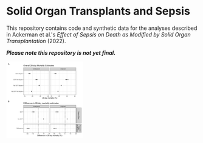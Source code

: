 # Solid Organ Transplants and Sepsis

This repository contains code and synthetic data for the analyses described in Ackerman et al.'s *Effect of Sepsis on Death as Modified by Solid Organ Transplantation* (2022).

***Please note this repository is not yet final.***

<a href=""><img src="https://github.com/kathoffman/sot-sepsis-application/blob/master/output/main_forest_plot.jpg" width=40%/>
